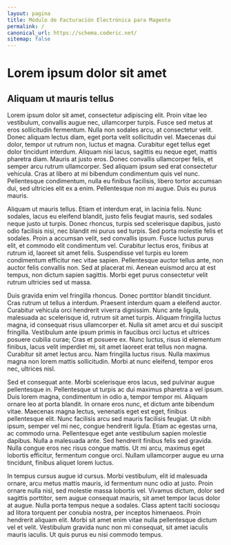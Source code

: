 ```yaml
---
layout: pagina
title: Módulo de Facturación Electrónica para Magento
permalink: /
canonical_url: https://schema.coderic.net/
sitemap: false
---
```

# Lorem ipsum dolor sit amet
## Aliquam ut mauris tellus

Lorem ipsum dolor sit amet, consectetur adipiscing elit. Proin vitae leo vestibulum, convallis augue nec, ullamcorper turpis. Fusce sed metus at eros sollicitudin fermentum. Nulla non sodales arcu, at consectetur velit. Donec aliquam lectus diam, eget porta velit sollicitudin vel. Maecenas dui dolor, tempor ut rutrum non, luctus et magna. Curabitur eget tellus eget dolor tincidunt interdum. Aliquam nisi lacus, sagittis eu neque eget, mattis pharetra diam. Mauris at justo eros. Donec convallis ullamcorper felis, et semper arcu rutrum ullamcorper. Sed aliquam ipsum sed erat consectetur vehicula. Cras at libero at mi bibendum condimentum quis vel nunc. Pellentesque condimentum, nulla eu finibus facilisis, libero tortor accumsan dui, sed ultricies elit ex a enim. Pellentesque non mi augue. Duis eu purus mauris.

Aliquam ut mauris tellus. Etiam et interdum erat, in lacinia felis. Nunc sodales, lacus eu eleifend blandit, justo felis feugiat mauris, sed sodales neque justo ut turpis. Donec rhoncus, turpis sed scelerisque dapibus, justo odio facilisis nisi, nec blandit mi purus sed turpis. Sed porta molestie felis et sodales. Proin a accumsan velit, sed convallis ipsum. Fusce luctus purus elit, et commodo elit condimentum vel. Curabitur lectus eros, finibus at rutrum id, laoreet sit amet felis. Suspendisse vel turpis eu lorem condimentum efficitur nec vitae sapien. Pellentesque auctor tellus ante, non auctor felis convallis non. Sed at placerat mi. Aenean euismod arcu at est tempus, non dictum sapien sagittis. Morbi eget purus consectetur velit rutrum ultricies sed ut massa.

Duis gravida enim vel fringilla rhoncus. Donec porttitor blandit tincidunt. Cras rutrum ut tellus a interdum. Praesent interdum quam a eleifend auctor. Curabitur vehicula orci hendrerit viverra dignissim. Nunc ante ligula, malesuada ac scelerisque id, rutrum sit amet turpis. Aliquam fringilla luctus magna, id consequat risus ullamcorper et. Nulla sit amet arcu et dui suscipit fringilla. Vestibulum ante ipsum primis in faucibus orci luctus et ultrices posuere cubilia curae; Cras et posuere ex. Nunc luctus, risus id elementum finibus, lacus velit imperdiet mi, sit amet laoreet erat tellus non magna. Curabitur sit amet lectus arcu. Nam fringilla luctus risus. Nulla maximus magna non lorem mattis sollicitudin. Morbi at nunc eleifend, tempor eros nec, ultrices nisl.

Sed et consequat ante. Morbi scelerisque eros lacus, sed pulvinar augue pellentesque in. Pellentesque ut turpis ac dui maximus pharetra a vel ipsum. Duis lorem magna, condimentum in odio a, tempor tempor mi. Aliquam ornare leo at porta blandit. In ornare eros nunc, et dictum ante bibendum vitae. Maecenas magna lectus, venenatis eget est eget, finibus pellentesque elit. Nunc facilisis arcu sed mauris facilisis feugiat. Ut nibh ipsum, semper vel mi nec, congue hendrerit ligula. Etiam ac egestas urna, ac commodo urna. Pellentesque eget ante vestibulum sapien molestie dapibus. Nulla a malesuada ante. Sed hendrerit finibus felis sed gravida. Nulla congue eros nec risus congue mattis. Ut mi arcu, maximus eget lobortis efficitur, fermentum congue orci. Nullam ullamcorper augue eu urna tincidunt, finibus aliquet lorem luctus.

In tempus cursus augue id cursus. Morbi vestibulum, elit id malesuada ornare, arcu metus mattis mauris, id fermentum nunc odio at justo. Proin ornare nulla nisl, sed molestie massa lobortis vel. Vivamus dictum, dolor sed sagittis porttitor, sem augue consequat mauris, sit amet tempor lacus dolor at augue. Nulla porta tempus neque a sodales. Class aptent taciti sociosqu ad litora torquent per conubia nostra, per inceptos himenaeos. Proin hendrerit aliquam elit. Morbi sit amet enim vitae nulla pellentesque dictum vel et velit. Vestibulum gravida nunc non mi consequat, sit amet iaculis mauris iaculis. Ut quis purus eu nisi commodo tempus.
